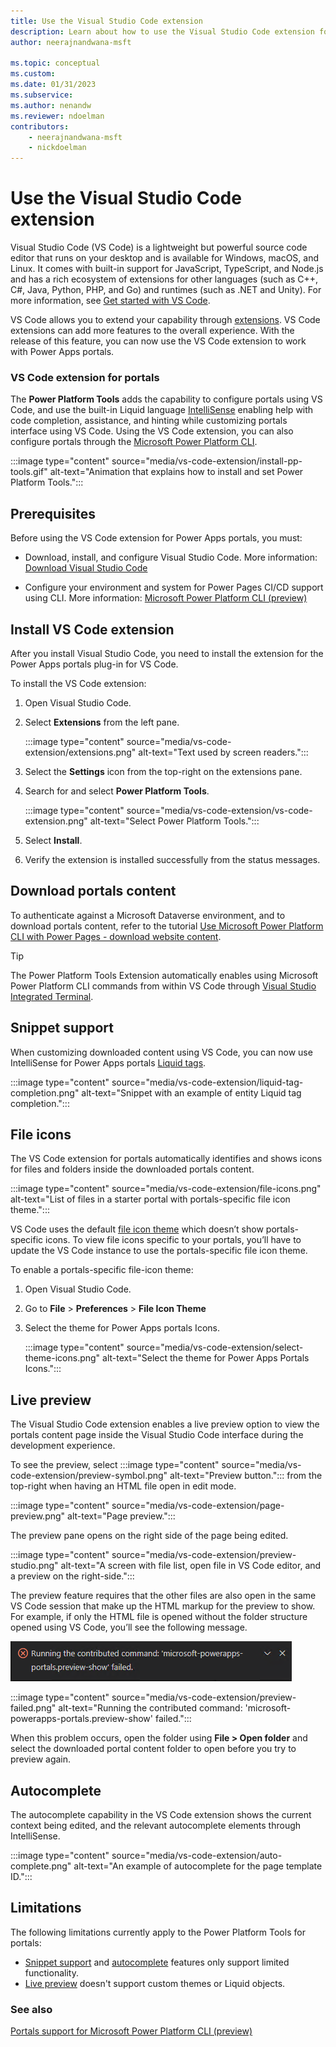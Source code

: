 ```yaml
---
title: Use the Visual Studio Code extension 
description: Learn about how to use the Visual Studio Code extension for Power Pages and integrate with Microsoft Power Platform CLI for CI/CD.
author: neerajnandwana-msft

ms.topic: conceptual
ms.custom: 
ms.date: 01/31/2023
ms.subservice: 
ms.author: nenandw
ms.reviewer: ndoelman
contributors:
    - neerajnandwana-msft
    - nickdoelman
---
```


# Use the Visual Studio Code extension

Visual Studio Code (VS Code) is a lightweight but powerful source code editor that runs on your desktop and is available for Windows, macOS, and Linux. It
comes with built-in support for JavaScript, TypeScript, and Node.js and has a
rich ecosystem of extensions for other languages (such as C++, C\#, Java,
Python, PHP, and Go) and runtimes (such as .NET and Unity). For more information, see [Get
started with VS Code](https://code.visualstudio.com/docs/getstarted/introvideos).

VS Code allows you to extend your capability through
[extensions](https://code.visualstudio.com/docs/introvideos/extend). VS Code
extensions can add more features to the overall experience. With the release of
this feature, you can now use the VS Code extension to work with Power Apps
portals.

### VS Code extension for portals

The **Power Platform Tools** adds the capability to configure portals using VS Code, and use the built-in Liquid language [IntelliSense](https://code.visualstudio.com/docs/editor/intellisense) enabling help with code completion, assistance, and hinting while customizing portals interface using VS Code. Using the VS Code extension, you can also configure portals through the [Microsoft Power Platform CLI](power-platform-cli.md).

:::image type="content" source="media/vs-code-extension/install-pp-tools.gif" alt-text="Animation that explains how to install and set Power Platform Tools.":::

## Prerequisites

Before using the VS Code extension for Power Apps portals, you must:

- Download, install, and configure Visual Studio Code. More information: [Download Visual Studio Code](https://code.visualstudio.com/Download)

- Configure your environment and system for Power Pages CI/CD support using CLI. More information: [Microsoft Power Platform CLI (preview)](power-platform-cli.md)

## Install VS Code extension

After you install Visual Studio Code, you need to install the extension for the Power Apps portals plug-in for VS Code. 

To install the VS Code extension:

1. Open Visual Studio Code.

1. Select **Extensions** from the left pane.

    :::image type="content" source="media/vs-code-extension/extensions.png" alt-text="Text used by screen readers.":::

1. Select the **Settings** icon from the top-right on the extensions pane.

1. Search for and select **Power Platform Tools**.

    :::image type="content" source="media/vs-code-extension/vs-code-extension.png" alt-text="Select Power Platform Tools.":::

1. Select **Install**.

1. Verify the extension is installed successfully from the status messages.

## Download portals content

To authenticate against a Microsoft Dataverse environment, and to download
portals content, refer to the tutorial [Use Microsoft Power Platform CLI with Power Pages - download website content](power-platform-cli-tutorial.md#step-3-download-website-content).

> [!TIP]
> The Power Platform Tools Extension automatically enables using Microsoft Power Platform CLI commands from within VS Code through [Visual Studio Integrated Terminal](https://code.visualstudio.com/docs/editor/integrated-terminal).

## Snippet support

When customizing downloaded content using VS Code, you can now use IntelliSense for Power Apps portals [Liquid tags](liquid/liquid-tags.md).

:::image type="content" source="media/vs-code-extension/liquid-tag-completion.png" alt-text="Snippet with an example of entity Liquid tag completion.":::

## File icons

The VS Code extension for portals automatically identifies and shows icons for
files and folders inside the downloaded portals content.

:::image type="content" source="media/vs-code-extension/file-icons.png" alt-text="List of files in a starter portal with portals-specific file icon theme.":::

VS Code uses the default [file icon
theme](https://code.visualstudio.com/docs/getstarted/themes#_file-icon-themes)
which doesn’t show portals-specific icons. To view file icons specific
to your portals, you’ll have to update the VS Code instance to use the
portals-specific file icon theme.

To enable a portals-specific file-icon theme:

1. Open Visual Studio Code.

1. Go to **File** > **Preferences** > **File Icon Theme**

1. Select the theme for Power Apps portals Icons.

    :::image type="content" source="media/vs-code-extension/select-theme-icons.png" alt-text="Select the theme for Power Apps Portals Icons.":::

## Live preview

The Visual Studio Code extension enables a live preview option to view the portals content page inside the Visual Studio Code interface during the development experience.

To see the preview, select :::image type="content" source="media/vs-code-extension/preview-symbol.png" alt-text="Preview button."::: from the top-right when having an HTML file open in edit mode.

:::image type="content" source="media/vs-code-extension/page-preview.png" alt-text="Page preview.":::

The preview pane opens on the right side of the page being edited.

:::image type="content" source="media/vs-code-extension/preview-studio.png" alt-text="A screen with file list, open file in VS Code editor, and a preview on the right-side.":::

The preview feature requires that the other files are also open in the same VS Code session that make up the HTML markup for the preview to show. For example, if only the HTML file is opened without the folder structure opened using VS Code, you’ll see the following message.

![Running the contributed command: 'microsoft-powerapps-portals.preview-show' failed.](media/vs-code-extension/preview-failed.png "Error - Running the contributed command: 'microsoft-powerapps-portals.preview-show' failed")

:::image type="content" source="media/vs-code-extension/preview-failed.png" alt-text="Running the contributed command: 'microsoft-powerapps-portals.preview-show' failed.":::

When this problem occurs, open the folder using **File > Open folder** and select the downloaded portal content folder to open before you try to preview again.

## Autocomplete

The autocomplete capability in the VS Code extension shows the current context being edited, and the relevant autocomplete elements through IntelliSense.

:::image type="content" source="media/vs-code-extension/auto-complete.png" alt-text="An example of autocomplete for the page template ID.":::

## Limitations

The following limitations currently apply to the Power Platform Tools for portals:

- [Snippet support](#snippet-support) and [autocomplete](#autocomplete) features only support limited functionality.
- [Live preview](#live-preview) doesn't support custom themes or Liquid objects.

### See also

[Portals support for Microsoft Power Platform CLI (preview)](power-platform-cli.md)
